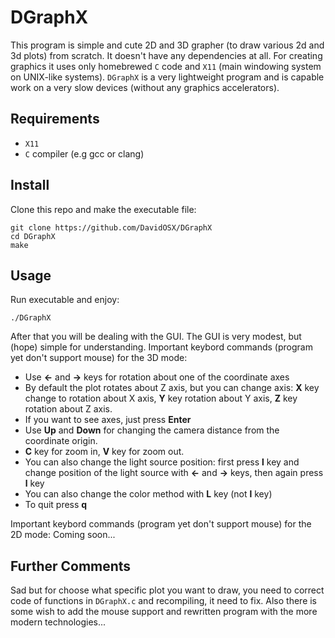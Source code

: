 # DGraphX
This program is simple and cute 2D and 3D grapher (to draw various 2d and 3d plots) from scratch. It doesn't have any dependencies at all. 
For creating graphics it uses only homebrewed ```C``` сode and ```X11``` (main windowing system on UNIX-like systems). 
```DGraphX``` is a very lightweight program and is capable work on a very slow devices (without any graphics accelerators). 

## Requirements
* ```X11```
* ```С``` compiler (e.g gcc or clang)

## Install
Clone this repo and make the executable file:
```
git clone https://github.com/DavidOSX/DGraphX
cd DGraphX
make
```
## Usage
Run executable and enjoy:
```
./DGraphX
```
After that you will be dealing with the GUI. The GUI is very modest, but (hope) simple for understanding.
Important keybord commands (program yet don't support mouse) for the 3D mode:
* Use **<-** and **->** keys for rotation about one of the coordinate axes 
* By default the plot rotates about Z axis, but you can change axis: **X** key change to rotation about X axis, **Y** key rotation about Y axis, **Z** key rotation about Z axis. 
* If you want to see axes, just press **Enter**
* Use **Up** and **Down** for changing the camera distance from the coordinate origin.
* **C** key for zoom in, **V** key for zoom out.
* You can also change the light source position: first press **l** key and change position of the light source with **<-** and **->** keys, then again press **l** key
* You can also change the color method with **L** key (not **l** key)
* To quit press **q**

Important keybord commands (program yet don't support mouse) for the 2D mode:
Coming soon...

## Further Comments
Sad but for choose what specific plot you want to draw, you need to correct code of functions in ```DGraphX.c``` and recompiling, it need to fix. 
Also there is some wish to add the mouse support and rewritten program with the more modern technologies...

